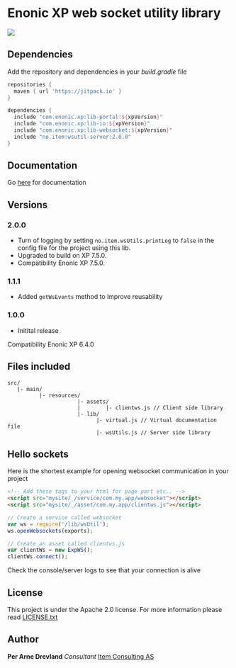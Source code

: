 # Enonic XP web socket utility library #

[![](https://jitpack.io/v/no.item/wsutil-server.svg)](https://jitpack.io/#no.item/wsutil-server)

## Dependencies

Add the repository and dependencies in your *build.gradle* file

```groovy
repositories {
  maven { url 'https://jitpack.io' }
}

dependencies {
  include "com.enonic.xp:lib-portal:${xpVersion}"
  include "com.enonic.xp:lib-io:${xpVersion}"
  include "com.enonic.xp:lib-websocket:${xpVersion}"
  include "no.item:wsutil-server:2.0.0"
}
```

## Documentation ##

Go [here](https://itemconsulting.github.io/wsutil-server/) for documentation

## Versions ##

### 2.0.0 ###

* Turn of logging by setting `no.item.wsUtils.printLog` to `false` in the config file for the project using this lib.
* Upgraded to build on XP 7.5.0.
* Compatibility Enonic XP 7.5.0.

### 1.1.1 ###

* Added ```getWsEvents``` method to improve reusability

### 1.0.0 ###
 * Initital release

Compatibility Enonic XP 6.4.0




## Files included ##

```
src/
   |- main/
          |- resources/
                      |- assets/
                      |        |- clientws.js // Client side library
                      |- lib/
                            |- virtual.js // Virtual documentation file
                            |- wsUtils.js // Server side library
```

## Hello sockets ##

Here is the shortest example for opening websocket communication in your project

```html
<!-- Add these tags to your html for page part etc.. -->
<script src="mysite/_/service/com.my.app/websocket"></script>
<script src="mysite/_/asset/com.my.app/clientws.js"></script>

```
```javascript
// Create a service called websocket
var ws = require('/lib/wsUtil');
ws.openWebsockets(exports);
```
```javascript
// Create an asset called clientws.js
var clientWs = new ExpWS();
clientWs.connect();
```
Check the console/server logs to see that your connection is alive

## License ##

This project is under the Apache 2.0 license. For more information please read [LICENSE.txt](LICENSE)


## Author ##

**Per Arne Drevland** *Consultant* [Item Consulting AS](https://item.no)


